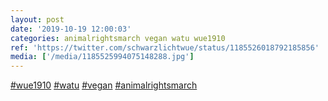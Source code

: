 ```yaml
---
layout: post
date: '2019-10-19 12:00:03'
categories: animalrightsmarch vegan watu wue1910
ref: 'https://twitter.com/schwarzlichtwue/status/1185526018792185856'
media: ['/media/1185525994075148288.jpg']
---
```

[#wue1910](/t/wue1910) [#watu](/t/watu) [#vegan](/t/vegan) [#animalrightsmarch](/t/animalrightsmarch) 